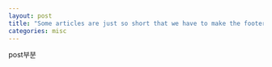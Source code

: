 ```yaml
---
layout: post
title: "Some articles are just so short that we have to make the footer stick"
categories: misc
---
```


post부분